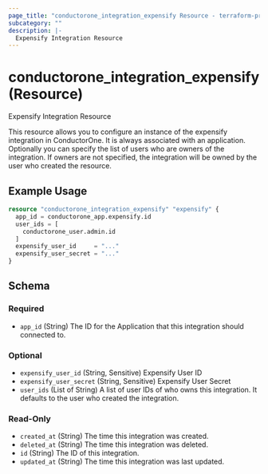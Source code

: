 ```yaml
---
page_title: "conductorone_integration_expensify Resource - terraform-provider-conductorone"
subcategory: ""
description: |-
  Expensify Integration Resource
---
```


# conductorone_integration_expensify (Resource)

Expensify Integration Resource

This resource allows you to configure an instance of the expensify integration in ConductorOne.
It is always associated with an application. Optionally you can specify the list of users who are owners of the integration.
If owners are not specified, the integration will be owned by the user who created the resource.

## Example Usage

```terraform
resource "conductorone_integration_expensify" "expensify" {
  app_id = conductorone_app.expensify.id
  user_ids = [
    conductorone_user.admin.id
  ]
  expensify_user_id     = "..."
  expensify_user_secret = "..."
}
```

<!-- schema generated by tfplugindocs -->
## Schema

### Required

- `app_id` (String) The ID for the Application that this integration should connected to.

### Optional

- `expensify_user_id` (String, Sensitive) Expensify User ID
- `expensify_user_secret` (String, Sensitive) Expensify User Secret
- `user_ids` (List of String) A list of user IDs of who owns this integration. It defaults to the user who created the integration.

### Read-Only

- `created_at` (String) The time this integration was created.
- `deleted_at` (String) The time this integration was deleted.
- `id` (String) The ID of this integration.
- `updated_at` (String) The time this integration was last updated.
